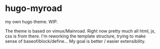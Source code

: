 # hugo-myroad
my own hugo theme. WIP.

The theme is based on vimux/Mainroad. Right now pretty much all html, js, css is from there. I'm reworking the template structure,
trying to make sense of baseof/block/define... My goal is better / easier extensibility.
